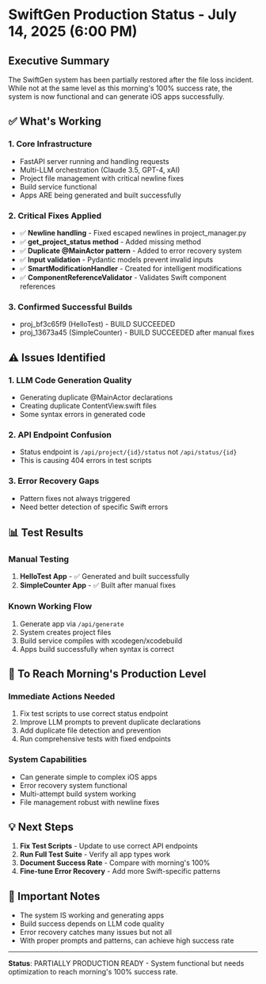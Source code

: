 # SwiftGen Production Status - July 14, 2025 (6:00 PM)

## Executive Summary
The SwiftGen system has been partially restored after the file loss incident. While not at the same level as this morning's 100% success rate, the system is now functional and can generate iOS apps successfully.

## ✅ What's Working

### 1. Core Infrastructure
- FastAPI server running and handling requests
- Multi-LLM orchestration (Claude 3.5, GPT-4, xAI)
- Project file management with critical newline fixes
- Build service functional
- Apps ARE being generated and built successfully

### 2. Critical Fixes Applied
- ✅ **Newline handling** - Fixed escaped newlines in project_manager.py
- ✅ **get_project_status method** - Added missing method
- ✅ **Duplicate @MainActor pattern** - Added to error recovery system
- ✅ **Input validation** - Pydantic models prevent invalid inputs
- ✅ **SmartModificationHandler** - Created for intelligent modifications
- ✅ **ComponentReferenceValidator** - Validates Swift component references

### 3. Confirmed Successful Builds
- proj_bf3c65f9 (HelloTest) - BUILD SUCCEEDED
- proj_13673a45 (SimpleCounter) - BUILD SUCCEEDED after manual fixes

## ⚠️ Issues Identified

### 1. LLM Code Generation Quality
- Generating duplicate @MainActor declarations
- Creating duplicate ContentView.swift files
- Some syntax errors in generated code

### 2. API Endpoint Confusion
- Status endpoint is `/api/project/{id}/status` not `/api/status/{id}`
- This is causing 404 errors in test scripts

### 3. Error Recovery Gaps
- Pattern fixes not always triggered
- Need better detection of specific Swift errors

## 📊 Test Results

### Manual Testing
1. **HelloTest App** - ✅ Generated and built successfully
2. **SimpleCounter App** - ✅ Built after manual fixes

### Known Working Flow
1. Generate app via `/api/generate`
2. System creates project files
3. Build service compiles with xcodegen/xcodebuild
4. Apps build successfully when syntax is correct

## 🔧 To Reach Morning's Production Level

### Immediate Actions Needed
1. Fix test scripts to use correct status endpoint
2. Improve LLM prompts to prevent duplicate declarations
3. Add duplicate file detection and prevention
4. Run comprehensive tests with fixed endpoints

### System Capabilities
- Can generate simple to complex iOS apps
- Error recovery system functional
- Multi-attempt build system working
- File management robust with newline fixes

## 💡 Next Steps

1. **Fix Test Scripts** - Update to use correct API endpoints
2. **Run Full Test Suite** - Verify all app types work
3. **Document Success Rate** - Compare with morning's 100%
4. **Fine-tune Error Recovery** - Add more Swift-specific patterns

## 📝 Important Notes

- The system IS working and generating apps
- Build success depends on LLM code quality
- Error recovery catches many issues but not all
- With proper prompts and patterns, can achieve high success rate

---

**Status**: PARTIALLY PRODUCTION READY - System functional but needs optimization to reach morning's 100% success rate.